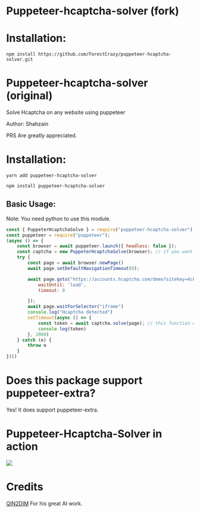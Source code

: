 # Puppeteer-hcaptcha-solver (fork)

# Installation:

`npm install https://github.com/ForestCrazy/puppeteer-hcaptcha-solver.git`

# Puppeteer-hcaptcha-solver (original)

Solve Hcaptcha on any website using puppeteer

Author: Shahzain

PRS Are greatly appreciated.

# Installation:

`yarn add puppeteer-hcaptcha-solver`

`npm install puppeteer-hcaptcha-solver`

## Basic Usage:

Note: You need python to use this module.

```js
const { PuppeterHcaptchaSolve } = require("puppeteer-hcaptcha-solver");
const puppeteer = require("puppeteer");
(async () => {
    const browser = await puppeteer.launch({ headless: false });
    const captcha = new PuppeterHcaptchaSolve(browser); // if you want to use ghost-cursor to make human-like mousemovements simply set `use_gc` to true, like this `new PuppeterHcaptchaSolve(browser, true)`
    try {
        const page = await browser.newPage()
        await page.setDefaultNavigationTimeout(0);

        await page.goto("https://accounts.hcaptcha.com/demo?sitekey=4c672d35-0701-42b2-88c3-78380b0db560", {
            waitUntil: 'load',
            timeout: 0

        });
        await page.waitForSelector("iframe")
        console.log("Hcaptcha detected")
        setTimeout(async () => {
            const token = await captcha.solve(page); // this function will return the hcaptcha_token string which u can use in other applications as well. 
            console.log(token)
        }, 2000)
    } catch (e) {
        throw e
    }
})()
```
# Does this package support puppeteer-extra?

Yes! It does support puppeteer-extra.

# Puppeteer-Hcaptcha-Solver in action
![](https://hi.shahzain.me/r/puppeteer-hcaptcha.gif)
# Credits

[QIN2DIM](https://github.com/QIN2DIM) For his great AI work.
